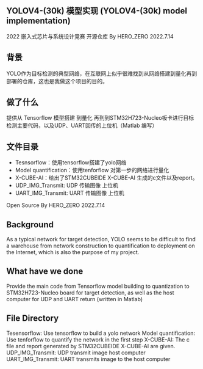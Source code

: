 YOLOV4-(30k) 模型实现 (YOLOV4-(30k) model implementation)
---
2022 嵌入式芯片与系统设计竞赛 开源仓库 By HERO_ZERO 2022.7.14

## 背景
YOLO作为目标检测的典型网络，在互联网上似乎很难找到从网络搭建到量化再到部署的仓库，这也是我做这个项目的目的。  

## 做了什么
提供从 Tensorflow 模型搭建 到量化 再到到STM32H723-Nucleo板卡进行目标检测主要代码，以及UDP、UART回传的上位机（Matlab 编写）

## 文件目录
* Tesnsorflow：使用tensorflow搭建了yolo网络
* Model quantification：使用tenforflow 对第一步的网络进行量化
* X-CUBE-AI：给出了STM32CUBEIDE X-CUBE-AI 生成的c文件以及report。
* UDP_IMG_Transmit: UDP 传输图像 上位机
* UART_IMG_Transmit: UART 传输图像 上位机


Open Source By HERO_ZERO 2022.7.14

## Background
As a typical network for target detection, YOLO seems to be difficult to find a warehouse from network construction to quantification to deployment on the Internet, which is also the purpose of my project.

## What have we done
Provide the main code from Tensorflow model building to quantization to STM32H723-Nucleo board for target detection, as well as the host computer for UDP and UART return (written in Matlab)

## File Directory
Tesensorflow: Use tensorflow to build a yolo network
Model quantification: Use tenforflow to quantify the network in the first step
X-CUBE-AI: The c file and report generated by STM32CUBEIDE X-CUBE-AI are given.
UDP_IMG_Transmit: UDP transmit image host computer
UART_IMG_Transmit: UART transmits image to the host computer
